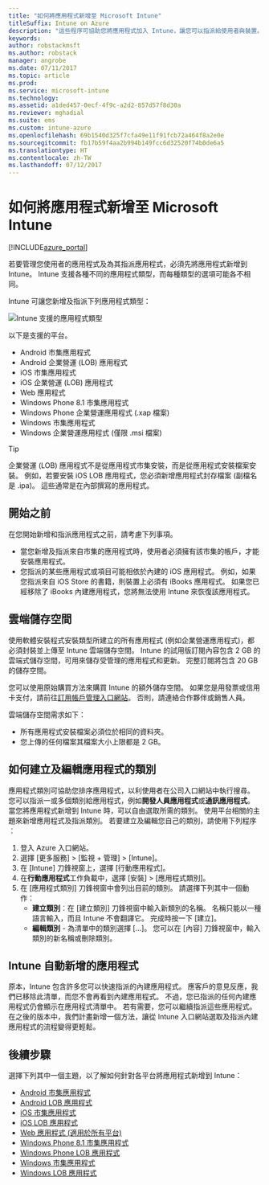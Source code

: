 ```yaml
---
title: "如何將應用程式新增至 Microsoft Intune"
titleSuffix: Intune on Azure
description: "這些程序可協助您將應用程式加入 Intune，讓您可以指派給使用者與裝置。 \""
keywords: 
author: robstackmsft
ms.author: robstack
manager: angrobe
ms.date: 07/11/2017
ms.topic: article
ms.prod: 
ms.service: microsoft-intune
ms.technology: 
ms.assetid: a1ded457-0ecf-4f9c-a2d2-857d57f8d30a
ms.reviewer: mghadial
ms.suite: ems
ms.custom: intune-azure
ms.openlocfilehash: 69b1540d325f7cfa49e11f91fcb72a464f8a2e0e
ms.sourcegitcommit: fb17b59f4aa2b994b149fcc6d32520f74b0de6a5
ms.translationtype: HT
ms.contentlocale: zh-TW
ms.lasthandoff: 07/12/2017
---
```

# <a name="how-to-add-an-app-to-microsoft-intune"></a>如何將應用程式新增至 Microsoft Intune

[!INCLUDE[azure_portal](./includes/azure_portal.md)]

若要管理您使用者的應用程式及為其指派應用程式，必須先將應用程式新增到 Intune。 Intune 支援各種不同的應用程式類型，而每種類型的選項可能各不相同。

Intune 可讓您新增及指派下列應用程式類型：

![Intune 支援的應用程式類型](./media/app-types.png)

以下是支援的平台。

- Android 市集應用程式
- Android 企業營運 (LOB) 應用程式
- iOS 市集應用程式
- iOS 企業營運 (LOB) 應用程式
- Web 應用程式
- Windows Phone 8.1 市集應用程式
- Windows Phone 企業營運應用程式 (.xap 檔案)
- Windows 市集應用程式
- Windows 企業營運應用程式 (僅限 .msi 檔案)

>[!TIP]
> 企業營運 (LOB) 應用程式不是從應用程式市集安裝，而是從應用程式安裝檔案安裝。 例如，若要安裝 iOS LOB 應用程式，您必須新增應用程式封存檔案 (副檔名是 .ipa)。 這些通常是在內部撰寫的應用程式。

## <a name="before-you-start"></a>開始之前

在您開始新增和指派應用程式之前，請考慮下列事項。

- 當您新增及指派來自市集的應用程式時，使用者必須擁有該市集的帳戶，才能安裝應用程式。
- 您指派的某些應用程式或項目可能相依於內建的 iOS 應用程式。 例如，如果您指派來自 iOS Store 的書籍，則裝置上必須有 iBooks 應用程式。 如果您已經移除了 iBooks 內建應用程式，您將無法使用 Intune 來恢復該應用程式。

## <a name="cloud-storage-space"></a>雲端儲存空間
使用軟體安裝程式安裝類型所建立的所有應用程式 (例如企業營運應用程式)，都必須封裝並上傳至 Intune 雲端儲存空間。 Intune 的試用版訂閱內容包含 2 GB 的雲端式儲存空間，可用來儲存受管理的應用程式和更新。 完整訂閱將包含 20 GB 的儲存空間。

您可以使用原始購買方法來購買 Intune 的額外儲存空間。  如果您是用發票或信用卡支付，請前往[訂用帳戶管理入口網站](https://portal.office.com/adminportal/home?switchtomodern=true#/subscriptions)。  否則，請連絡合作夥伴或銷售人員。

雲端儲存空間需求如下：

-   所有應用程式安裝檔案必須位於相同的資料夾。
-   您上傳的任何檔案其檔案大小上限都是 2 GB。

## <a name="how-to-create-and-edit-categories-for-apps"></a>如何建立及編輯應用程式的類別

應用程式類別可協助您排序應用程式，以利使用者在公司入口網站中執行搜尋。 您可以指派一或多個類別給應用程式，例如**開發人員應用程式**或**通訊應用程式**。
當您將應用程式新增到 Intune 時，可以自由選取所需的類別。 使用平台相關的主題來新增應用程式及指派類別。 若要建立及編輯您自己的類別，請使用下列程序︰

1. 登入 Azure 入口網站。
2. 選擇 [更多服務]  >  [監視 + 管理]  >  [Intune]。
3. 在 [Intune] 刀鋒視窗上，選擇 [行動應用程式]。
4. 在**行動應用程式**工作負載中，選擇 [安裝] >  [應用程式類別]。
5. 在 [應用程式類別] 刀鋒視窗中會列出目前的類別。 請選擇下列其中一個動作：
    - **建立類別**︰在 [建立類別] 刀鋒視窗中輸入新類別的名稱。 名稱只能以一種語言輸入，而且 Intune 不會翻譯它。 完成時按一下 [建立]。
    - **編輯類別** - 為清單中的類別選擇 [...]。 您可以在 [內容] 刀鋒視窗中，輸入類別的新名稱或刪除類別。


## <a name="apps-added-automatically-by-intune"></a>Intune 自動新增的應用程式

原本，Intune 包含許多您可以快速指派的內建應用程式。 應客戶的意見反應，我們已移除此清單，而您不會再看到內建應用程式。
不過，您已指派的任何內建應用程式仍會顯示在應用程式清單中。 若有需要，您可以繼續指派這些應用程式。
在之後的版本中，我們計畫新增一個方法，讓從 Intune 入口網站選取及指派內建應用程式的流程變得更輕鬆。

## <a name="next-steps"></a>後續步驟

選擇下列其中一個主題，以了解如何針對各平台將應用程式新增到 Intune：

- [Android 市集應用程式](store-apps-android.md)
- [Android LOB 應用程式](lob-apps-android.md)
- [iOS 市集應用程式](store-apps-ios.md)
- [iOS LOB 應用程式](lob-apps-ios.md)
- [Web 應用程式 (適用於所有平台)](web-app.md)
- [Windows Phone 8.1 市集應用程式](store-apps-windows-phone-8-1.md)
- [Windows Phone LOB 應用程式](lob-apps-windows-phone.md)
- [Windows 市集應用程式](store-apps-windows.md)
- [Windows LOB 應用程式](lob-apps-windows.md)

